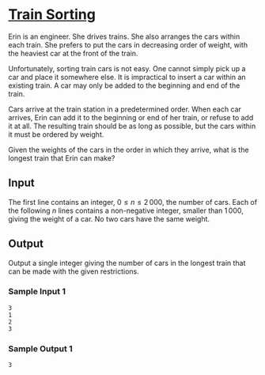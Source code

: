# [Train Sorting](https://open.kattis.com/problems/trainsorting)

Erin is an engineer.  She drives trains.  She also arranges the cars within each
train.  She prefers to put the cars in decreasing order of weight, with the
heaviest car at the front of the train.

Unfortunately, sorting train cars is not easy.  One cannot simply pick up a car
and place it somewhere else.  It is impractical to insert a car within an
existing train. A car may only be added to the beginning and end of the train.

Cars arrive at the train station in a predetermined order.  When each car
arrives, Erin can add it to the beginning or end of her train, or refuse to add
it at all.  The resulting train should be as long as possible, but the cars
within it must be ordered by weight.

Given the weights of the cars in the order in which they arrive, what is the
longest train that Erin can make?

## Input

The first line contains an integer, $0 \le n \le 2\,000$, the number of cars.
Each of the following $n$ lines contains a non-negative integer, smaller than
$1\,000$, giving the weight of a car.  No two cars have the same weight.

## Output

Output a single integer giving the number of cars in the longest train that can
be made with the given restrictions.

### Sample Input 1

```
3
1
2
3
```

### Sample Output 1

```
3
```
